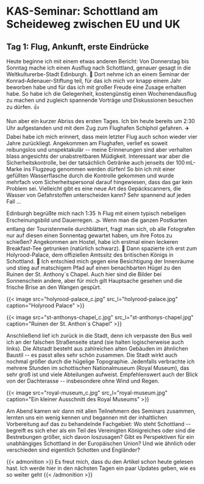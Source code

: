 # KAS-Seminar: Schottland am Scheideweg zwischen EU und UK


## Tag 1: Flug, Ankunft, erste Eindrücke

Heute beginne ich mit einem etwas anderen Bericht: Von Donnerstag bis Sonntag mache ich einen Ausflug nach Schottland, genauer gesagt in die Weltkulturerbe-Stadt Edinburgh. :european_castle: Dort nehme ich an einem Seminar der Konrad-Adenauer-Stiftung teil, für das ich mich vor knapp einem Jahr beworben habe und für das ich mit großer Freude eine Zusage erhalten habe. So habe ich die Gelegenheit, kostengünstig einen Wochenendausflug zu machen und zugleich spannende Vorträge und Diskussionen besuchen zu dürfen. :thumbsup:

Nun aber ein kurzer Abriss des ersten Tages. Ich bin heute bereits um 2:30 Uhr aufgestanden und mit dem Zug zum Flughafen Schiphol gefahren. :airplane: Dabei habe ich mich erinnert, dass mein letzter Flug auch schon wieder vier Jahre zurückliegt. Angekommen am Flughafen, verlief es soweit reibungslos und unspektakulär -- meine Erinnerungen sind aber verhalten blass angesichts der unabstreitbaren Müdigkeit. Interessant war aber die Sicherheitskontrolle, bei der tatsächlich Getränke auch jenseits der 100&thinsp;mL-Marke ins Flugzeug genommen werden dürfen! So bin ich mit einer gefüllten Wasserflasche durch die Kontrolle gekommen und wurde mehrfach vom Sicherheitspersonal darauf hingewiesen, dass das gar kein Problem sei. Vielleicht gibt es eine neue Art des Gepäckscanners, die Wasser von Gefahrstoffen unterscheiden kann? Sehr spannend auf jeden Fall ...

Edinburgh begrüßte mich nach 1:35&thinsp; h Flug mit einem typisch nebeligen Erscheinungsbild und Dauerregen. :fog: Wenn man die ganzen Postkarten entlang der Touristenmeile durchblättert, fragt man sich, ob alle Fotografen nur auf diesen einen Sonnentag gewartet haben, um ihre Fotos zu schießen? Angekommen am Hostel, habe ich erstmal einen leckeren Breakfast-Tee getrunken (natürlich schwarz). :tea: Dann spazierte ich erst zum Holyrood-Palace, dem offiziellen Amtssitz des britischen Königs in Schottland. :crown: Ich entschied mich gegen eine Besichtigung der Innenräume und stieg auf matschigem Pfad auf einen benachbarten Hügel zu den Ruinen der St. Anthony´s Chapel. Auch hier sind die Bilder bei Sonnenschein andere, aber für mich gilt Hauptsache gesehen und die frische Brise an den Wangen gespürt.

{{< image src="holyrood-palace_c.jpg" src_l="holyrood-palace.jpg" caption="Holyrood Palace" >}}

{{< image src="st-anthonys-chapel_c.jpg" src_l="st-anthonys-chapel.jpg" caption="Ruinen der St. Anthon´s Chapel" >}}

Anschließend lief ich zurück in die Stadt, denn ich verpasste den Bus weil ich an der falschen Straßenseite stand (sie halten logischerweise auch links). Die Altstadt besteht aus zahlreichen alten Gebäuden im ähnlichen Baustil -- es passt alles sehr schön zusammen. Die Stadt wirkt auch nochmal größer durch die hügelige Topographie. Jedenfalls verbrachte ich mehrere Stunden im schottischen Nationalmuseum (Royal Museum), das sehr groß ist und viele Abteilungen aufweist. Empfehlenswert auch der Blick von der Dachterasse -- insbesondere ohne Wind und Regen.

{{< image src="royal-museum_c.jpg" src_l="royal-museum.jpg" caption="Ein kleiner Ausschnitt des Royal Museums" >}}

Am Abend kamen wir dann mit allen Teilnehmern des Seminars zusammen, lernten uns ein wenig kennen und begannen mit der inhaltlichen Vorbereitung auf das zu behandelnde Fachgebiet: Wo steht Schottland -- begreift es sich eher als ein Teil des Vereinigten Königreiches oder sind die Bestrebungen größer, sich davon loszusagen? Gibt es Perspektiven für ein unabhängiges Schottland in der Europäischen Union? Und wie ähnlich oder verschieden sind eigentlich Schotten und Engländer?

{{< admonition >}}
Es freut mich, dass du den Artikel schon heute gelesen hast. Ich werde hier in den nächsten Tagen ein paar Updates geben, wie es so weiter geht
{{< /admonition >}}

